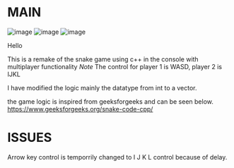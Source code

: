 # MAIN

![image](https://github.com/user-attachments/assets/2546167f-8d65-4fd6-b3fa-b55860d56588)
![image](https://github.com/user-attachments/assets/d1b91b3f-39ee-4233-8e35-d42df6770e8c)
![image](https://github.com/user-attachments/assets/b32a9a06-cbf4-4ec0-a377-432936ea1831)

Hello 

This is a remake of the snake game using c++ in the console with multiplayer functionality
*Note* The control for player 1 is WASD, player 2 is IJKL

I have modified the logic mainly the datatype from int to a vector.

the game logic is inspired from geeksforgeeks and can be seen below.
https://www.geeksforgeeks.org/snake-code-cpp/


# ISSUES
Arrow key control is temporrily changed to I J K L control because of delay.


